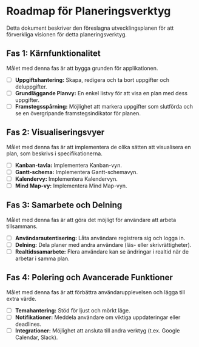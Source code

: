 # Roadmap för Planeringsverktyg

Detta dokument beskriver den föreslagna utvecklingsplanen för att förverkliga visionen för detta planeringsverktyg.

## Fas 1: Kärnfunktionalitet
Målet med denna fas är att bygga grunden för applikationen.

- [ ] **Uppgiftshantering:** Skapa, redigera och ta bort uppgifter och deluppgifter.
- [ ] **Grundläggande Planvy:** En enkel listvy för att visa en plan med dess uppgifter.
- [ ] **Framstegsspårning:** Möjlighet att markera uppgifter som slutförda och se en övergripande framstegsindikator för planen.

## Fas 2: Visualiseringsvyer
Målet med denna fas är att implementera de olika sätten att visualisera en plan, som beskrivs i specifikationerna.

- [ ] **Kanban-tavla:** Implementera Kanban-vyn.
- [ ] **Gantt-schema:** Implementera Gantt-schemavyn.
- [ ] **Kalendervy:** Implementera Kalendervyn.
- [ ] **Mind Map-vy:** Implementera Mind Map-vyn.

## Fas 3: Samarbete och Delning
Målet med denna fas är att göra det möjligt för användare att arbeta tillsammans.

- [ ] **Användarautentisering:** Låta användare registrera sig och logga in.
- [ ] **Delning:** Dela planer med andra användare (läs- eller skrivrättigheter).
- [ ] **Realtidssamarbete:** Flera användare kan se ändringar i realtid när de arbetar i samma plan.

## Fas 4: Polering och Avancerade Funktioner
Målet med denna fas är att förbättra användarupplevelsen och lägga till extra värde.

- [ ] **Temahantering:** Stöd för ljust och mörkt läge.
- [ ] **Notifikationer:** Meddela användare om viktiga uppdateringar eller deadlines.
- [ ] **Integrationer:** Möjlighet att ansluta till andra verktyg (t.ex. Google Calendar, Slack).
